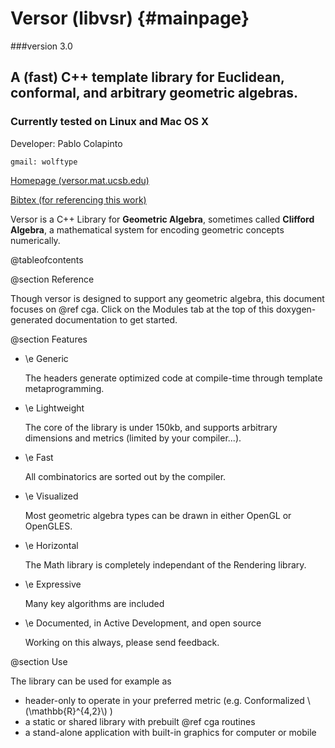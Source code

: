 Versor (libvsr)	{#mainpage}
===
###version 3.0

A (fast) C++ template library for Euclidean, conformal, and arbitrary geometric algebras.  
---
### Currently tested on Linux and Mac OS X ###

Developer: Pablo Colapinto  

`gmail: wolftype`


[Homepage (versor.mat.ucsb.edu)](http://versor.mat.ucsb.edu) 

[Bibtex (for referencing this work)](http://versor.mat.ucsb.edu/bibtex.txt)

Versor is a C++ Library for **Geometric Algebra**, sometimes called **Clifford Algebra**, 
a mathematical system for encoding geometric concepts numerically.

@tableofcontents

@section Reference

Though versor is designed to support any geometric algebra, 
this document focuses on @ref cga. Click on the Modules tab at the top of this doxygen-generated documentation to get started.

@section Features
  
  - \e Generic
  
      The headers generate optimized code at compile-time through template metaprogramming.  
  
  - \e Lightweight
  
      The core of the library is under 150kb, and supports arbitrary dimensions and metrics (limited by your compiler...). 
  
  - \e Fast
  
      All combinatorics are sorted out by the compiler.
  
  - \e Visualized
      
      Most geometric algebra types can be drawn in either OpenGL or OpenGLES.
  
  - \e Horizontal
  
      The Math library is completely independant of the Rendering library.
  
  - \e Expressive
  
      Many key algorithms are included 
  
  - \e Documented, in Active Development, and open source
  
      Working on this always, please send feedback. 

@section Use

The library can be used for example as
  
  - header-only to operate in your preferred metric (e.g. Conformalized \\(\\mathbb{R}^{4,2}\\) )
  - a static or shared library with prebuilt @ref cga routines
  - a stand-alone application with built-in graphics for computer or mobile  

